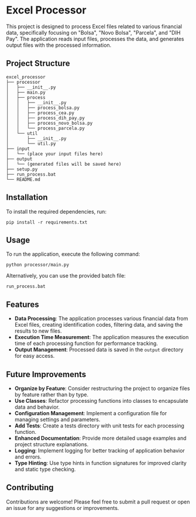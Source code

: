 # Excel Processor

This project is designed to process Excel files related to various financial data, specifically focusing on "Bolsa", "Novo Bolsa", "Parcela", and "DIH Pay". The application reads input files, processes the data, and generates output files with the processed information.

## Project Structure

```
excel_processor
├── processor
│   ├── __init__.py
│   ├── main.py
│   ├── process
│   │   ├── __init__.py
│   │   ├── process_bolsa.py
│   │   ├── process_cea.py
│   │   ├── process_dih_pay.py
│   │   ├── process_novo_bolsa.py
│   │   └── process_parcela.py
│   └── util
│       ├── __init__.py
│       └── util.py
├── input
│   └── (place your input files here)
├── output
│   └── (generated files will be saved here)
├── setup.py
├── run_process.bat
└── README.md
```

## Installation

To install the required dependencies, run:

```
pip install -r requirements.txt
```

## Usage

To run the application, execute the following command:

```
python processor/main.py
```

Alternatively, you can use the provided batch file:

```
run_process.bat
```

## Features

- **Data Processing**: The application processes various financial data from Excel files, creating identification codes, filtering data, and saving the results to new files.
- **Execution Time Measurement**: The application measures the execution time of each processing function for performance tracking.
- **Output Management**: Processed data is saved in the `output` directory for easy access.

## Future Improvements

- **Organize by Feature**: Consider restructuring the project to organize files by feature rather than by type.
- **Use Classes**: Refactor processing functions into classes to encapsulate data and behavior.
- **Configuration Management**: Implement a configuration file for managing settings and parameters.
- **Add Tests**: Create a tests directory with unit tests for each processing function.
- **Enhanced Documentation**: Provide more detailed usage examples and project structure explanations.
- **Logging**: Implement logging for better tracking of application behavior and errors.
- **Type Hinting**: Use type hints in function signatures for improved clarity and static type checking.

## Contributing

Contributions are welcome! Please feel free to submit a pull request or open an issue for any suggestions or improvements.